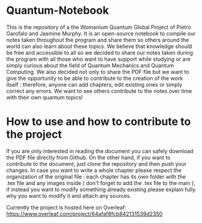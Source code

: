 # Quantum-Notebook
This is the repository of a the Womanium Quantum Global Project of Pietro Garofalo and Jasmine Murphy.
It is an open-source notebook to compile our notes taken throughout the program and share them so others around the world can also learn about these topics.
We believe that knowledge should be free and accessible to all so we decided to share our notes taken during the program with all those who want to have support while studying or are simply curious about the field of Quantum Mechanics and Quantum Computing.
We also decided not only to share the PDF file but we want to give the opportunity to be able to contribute to the creation of the work itself : therefore, anyone can add chapters, edit existing ones or simply correct any errors. 
We want to see others contribute to the notes over time with their own quantum topics!

# How to use and how to contribute to the project
If you are only interested in reading the document you can safely download the PDF file directly from Github.
On the other hand, if you want to contribute to the document, just clone the repository and then push your changes.
In case you want to write a whole chapter please respect the organization of the original file : each chapter has its own folder with the .tex file and any images inside ( don't forget to add the .tex file to the main ), if instead you want to modify something already existing please explain fully why you want to modify it and attach any sources.


Currently the project is hosted here on Overleaf: https://www.overleaf.com/project/64afaf8fcb842131539d2350
